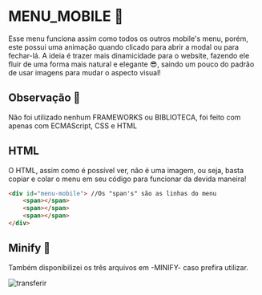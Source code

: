 # MENU_MOBILE 📱
Esse menu funciona assim como todos os outros mobile's menu, porém, este possui uma animação quando clicado para abrir a modal ou para fechar-lá. A ideia é trazer mais dinamicidade para o website, fazendo ele fluir de uma forma mais natural e elegante 😎, saindo um pouco do padrão de usar imagens para mudar o aspecto visual!

## Observação 👀
Não foi utilizado nenhum FRAMEWORKS ou BIBLIOTECA, foi feito com apenas com ECMAScript, CSS e HTML

## HTML 
O HTML, assim como é possível ver, não é uma imagem, ou seja, basta copiar e colar o menu em seu código para funcionar da devida maneira!
```HTML
<div id="menu-mobile"> //Os "span's" são as linhas do menu
    <span></span>
    <span></span>
    <span></span>
</div>
```
## Minify 📍
Também disponibilizei os três arquivos em -MINIFY- caso prefira utilizar.
 
 ![transferir](https://user-images.githubusercontent.com/82516932/166858223-d947070f-afde-43c7-82c3-73a479d8bd6f.png)
